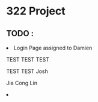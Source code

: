 # 322 Project

<h2> TODO : </h2>
<li> Login Page assigned to Damien </li>

<p> TEST TEST TEST </p>
<p> TEST TEST Josh </p>
<p> Jia Cong Lin </p>
<li> </li>
